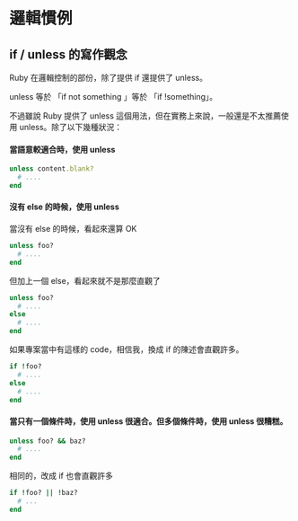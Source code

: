 # 邏輯慣例

## if / unless 的寫作觀念

Ruby 在邏輯控制的部份，除了提供 if 還提供了 unless。

unless 等於 「if not something 」等於 「if !something」。

不過雖說 Ruby 提供了 unless 這個用法，但在實務上來說，一般還是不太推薦使用 unless。除了以下幾種狀況：

#### 當語意較適合時，使用 unless

``` ruby
unless content.blank?
  # ....
end
```

#### 沒有 else 的時候，使用 unless

當沒有 else 的時候，看起來還算 OK

``` ruby
unless foo?
  # ....
end
```

但加上一個 else，看起來就不是那麼直觀了

``` ruby
unless foo?
  # ....
else
  # ....
end  
```

如果專案當中有這樣的 code，相信我，換成 if 的陳述會直觀許多。

``` ruby
if !foo?
  # ....
else
  # ....
end  
```

#### 當只有一個條件時，使用 unless 很適合。但多個條件時，使用 unless 很糟糕。

``` ruby
unless foo? && baz?
  # ....
end
```

相同的，改成 if 也會直觀許多

``` ruby
if !foo? || !baz?
  # ...
end
```
